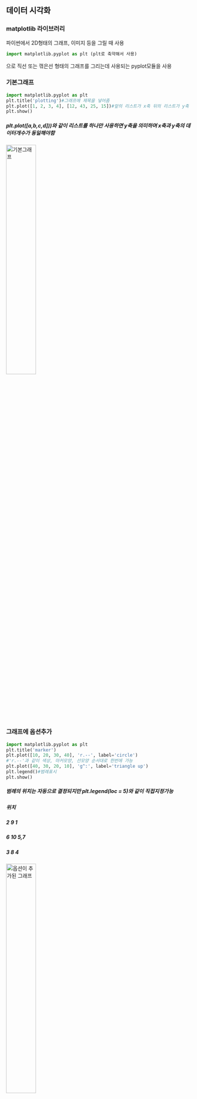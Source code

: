 ## 데이터 시각화

### matplotlib 라이브러리

파이썬에서 2D형태의 그래프, 이미지 등을 그릴 때 사용

``` python
import matplotlib.pyplot as plt (plt로 축약해서 사용)
```

으로 직선 또는 꺾은선 형태의 그래프를 그리는데 사용되는 pyplot모듈을 사용

### 기본그래프

``` python
import matplotlib.pyplot as plt
plt.title('plotting')#그래프에 제목을 넣어줌
plt.plot([1, 2, 3, 4], [12, 43, 25, 15])#앞의 리스트가 x축 뒤의 리스트가 y축 의미
plt.show()
```

##### plt.plot([a,b,c,d]))와 같이 리스트를 하나만 사용하면 y축을 의미하며 x축과 y축의 데이터개수가 동일해야함

<img src="https://user-images.githubusercontent.com/58063806/74843870-e532ac00-536f-11ea-8cb6-55b9808df401.JPG" alt="기본그래프" width=40% height=40% />

### 그래프에 옵션추가

``` python
import matplotlib.pyplot as plt
plt.title('marker')
plt.plot([10, 20, 30, 40], 'r.--', label='circle')
#'r.--'과 같이 색상, 마커모양, 선모양 순서대로 한번에 가능
plt.plot([40, 30, 20, 10], 'g^:', label='triangle up')
plt.legend()#범례표시
plt.show()
```

##### 범례의 위치는 자동으로 결정되지만 plt.legend(loc = 5)와 같이 직접지정가능

##### 위치

##### 2 	9	1

##### 6	10	5,7

##### 3	8	4

<img src="https://user-images.githubusercontent.com/58063806/74844071-40649e80-5370-11ea-81ad-5ada989af19a.JPG" alt="옵션이 추가된 그래프" width=40% height=40% />